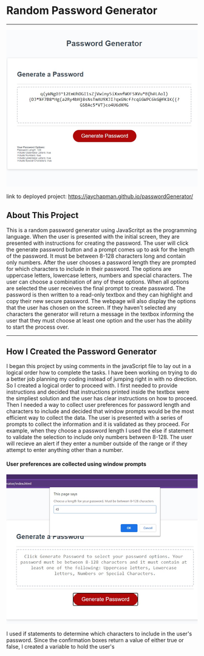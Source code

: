 # Random Password Generator

----

![project screenshot](/assets/img/screenshot1.jpg)

link to deployed project: https://jaychapman.github.io/passwordGenerator/

## About This Project

This is a random password generator using JavaScritpt as the programming language. When the user is presented with the initial screen, they are presented with instructions for creating the password. The user will click the generate password button and a prompt comes up to ask for the length of the password. It must be between 8-128 characters long and contain only numbers. After the user chooses a password length they are prompted for which characters to include in their password. The options are uppercase letters, lowercase letters, numbers and special characters. The user can choose a combination of any of these options. When all options are selected the user receives the final prompt to create password. The password is then written to a read-only textbox and they can highlight and copy their new secure password. The webpage will also display the options that the user has chosen on the screen. If they haven't selected any characters the generator will return a message in the textbox informing the user that they must choose at least one option and the user has the ability to start the process over.

------

## How I Created the Password Generator

I began this project by using comments in the javaScript file to lay out in a logical order how to complete the tasks. I have been working on trying to do a better job planning my coding instead of jumping right in with no direction. So I created a logical order to proceed with. I first needed to provide instructions and decided that instructions printed inside the textbox were the simpliest solution and the user has clear instructions on how to proceed. Then I needed a way to collect user preferences for password length and characters to include and decided that window prompts would be the most efficient way to collect the data. The user is presented with a series of prompts to collect the information and it is validated as they proceed. For example, when they choose a password length I used the else if statement to validate the selection to include only numbers between 8-128. The user will recieve an alert if they enter a number outside of the range or if they attempt to enter anything other than a number.

#### User preferences are collected using window prompts
![project screenshot](/assets/img/screenshot2.jpg)

I used if statements to determine which characters to include in the user's password. Since the confirmation boxes return a value of either true or false, I created a variable to hold the user's 
